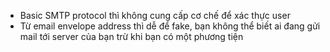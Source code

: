 - Basic SMTP protocol thì không cung cấp cơ chế để xác thực user
- Từ email envelope address thì dễ để fake, bạn không thể biết ai đang gửi mail tới server của bạn trừ khi bạn có một phương tiện
